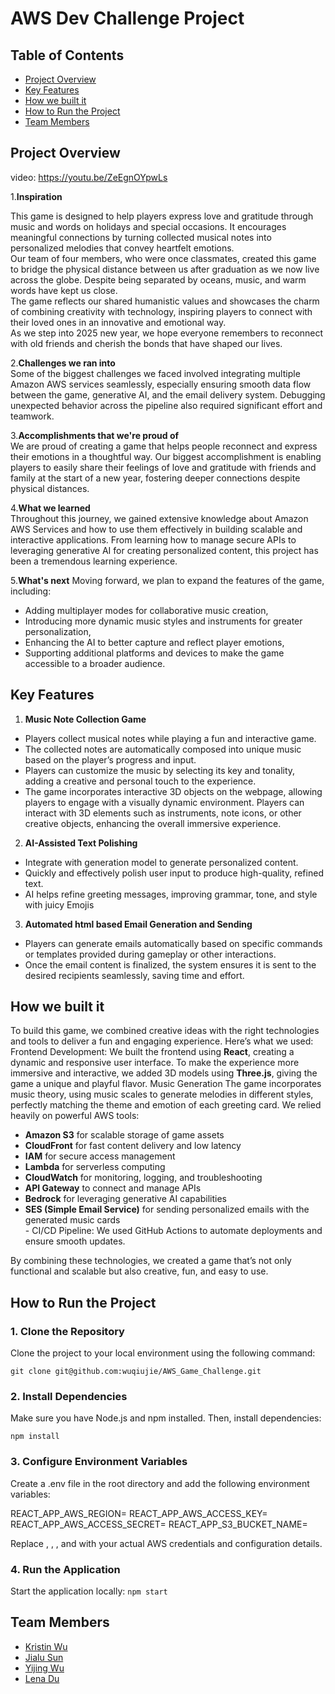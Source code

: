 # AWS Dev Challenge Project

## Table of Contents
- [Project Overview](#project-overview)
- [Key Features](#key-features)
- [How we built it](#How-we-built-it)
- [How to Run the Project](#how-to-run-the-project)
- [Team Members](#team-members)

## Project Overview
video: https://youtu.be/ZeEgnOYpwLs

1.**Inspiration**  

This game is designed to help players express love and gratitude through music and words on holidays and special occasions. It encourages meaningful connections by turning collected musical notes into personalized melodies that convey heartfelt emotions.  
Our team of four members, who were once classmates, created this game to bridge the physical distance between us after graduation as we now live across the globe. Despite being separated by oceans, music, and warm words have kept us close.  
The game reflects our shared humanistic values and showcases the charm of combining creativity with technology, inspiring players to connect with their loved ones in an innovative and emotional way.  
As we step into 2025 new year, we hope everyone remembers to reconnect with old friends and cherish the bonds that have shaped our lives.

2.**Challenges we ran into**  
Some of the biggest challenges we faced involved integrating multiple Amazon AWS services seamlessly, especially ensuring smooth data flow between the game, generative AI, and the email delivery system. Debugging unexpected behavior across the pipeline also required significant effort and teamwork.

3.**Accomplishments that we're proud of**  
We are proud of creating a game that helps people reconnect and express their emotions in a thoughtful way. Our biggest accomplishment is enabling players to easily share their feelings of love and gratitude with friends and family at the start of a new year, fostering deeper connections despite physical distances.

4.**What we learned**  
Throughout this journey, we gained extensive knowledge about Amazon AWS Services and how to use them effectively in building scalable and interactive applications. From learning how to manage secure APIs to leveraging generative AI for creating personalized content, this project has been a tremendous learning experience.

5.**What's next**
Moving forward, we plan to expand the features of the game, including:  
- Adding multiplayer modes for collaborative music creation,  
- Introducing more dynamic music styles and instruments for greater personalization,  
- Enhancing the AI to better capture and reflect player emotions,  
- Supporting additional platforms and devices to make the game accessible to a broader audience.  


## Key Features

1. **Music Note Collection Game**
- Players collect musical notes while playing a fun and interactive game.
- The collected notes are automatically composed into unique music based on the player’s progress and input.
- Players can customize the music by selecting its key and tonality, adding a creative and personal touch to the experience.
- The game incorporates interactive 3D objects on the webpage, allowing players to engage with a visually dynamic environment. Players can interact with 3D elements such as instruments, note icons, or other creative objects, enhancing the overall immersive experience.

2. **AI-Assisted Text Polishing**
- Integrate with generation model to generate personalized content.
- Quickly and effectively polish user input to produce high-quality, refined text.
- AI helps refine greeting messages, improving grammar, tone, and style with juicy Emojis

3. **Automated html based Email Generation and Sending**
- Players can generate emails automatically based on specific commands or templates provided during gameplay or other interactions.
- Once the email content is finalized, the system ensures it is sent to the desired recipients seamlessly, saving time and effort.

## How we built it

To build this game, we combined creative ideas with the right technologies and tools to deliver a fun and engaging experience. Here’s what we used:
Frontend Development:
We built the frontend using **React**, creating a dynamic and responsive user interface. To make the experience more immersive and interactive, we added 3D models using **Three.js**, giving the game a unique and playful flavor.
Music Generation
The game incorporates music theory, using music scales to generate melodies in different styles, perfectly matching the theme and emotion of each greeting card.
We relied heavily on powerful AWS tools: 
- **Amazon S3** for scalable storage of game assets  	
- **CloudFront** for fast content delivery and low latency  
- **IAM** for secure access management  
- **Lambda** for serverless computing  
- **CloudWatch** for monitoring, logging, and troubleshooting
- **API Gateway** to connect and manage APIs  
- **Bedrock** for leveraging generative AI capabilities  
- **SES (Simple Email Service)** for sending personalized emails with the generated music cards  
       - CI/CD Pipeline:
We used GitHub Actions to automate deployments and ensure smooth updates.

By combining these technologies, we created a game that’s not only functional and scalable but also creative, fun, and easy to use.

   
## How to Run the Project

### 1. Clone the Repository
Clone the project to your local environment using the following command:
```
git clone git@github.com:wuqiujie/AWS_Game_Challenge.git
```

### 2. Install Dependencies
Make sure you have Node.js and npm installed. Then, install dependencies:
   ```
   npm install
   ```

### 3. Configure Environment Variables
Create a .env file in the root directory and add the following environment variables:

REACT_APP_AWS_REGION=<your-aws-region>
REACT_APP_AWS_ACCESS_KEY=<your-aws-access-key>
REACT_APP_AWS_ACCESS_SECRET=<your-aws-access-secret>
REACT_APP_S3_BUCKET_NAME=<your-s3-bucket-name>

Replace <your-aws-region>, <your-aws-access-key>, <your-aws-access-secret>, and <your-s3-bucket-name> with your actual AWS credentials and configuration details.



### 4. Run the Application 
Start the application locally: 
    ```
    npm start
    ```

## Team Members
* [Kristin Wu](https://github.com/wuqiujie)
* [Jialu Sun](https://github.com/sx18014) 
* [Yijing Wu](https://github.com/yijing-wu)
* [Lena Du](https://github.com/LenaDu)
